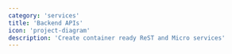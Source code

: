 ```yaml
---
category: 'services'
title: 'Backend APIs'
icon: 'project-diagram'
description: 'Create container ready ReST and Micro services'
---
```

